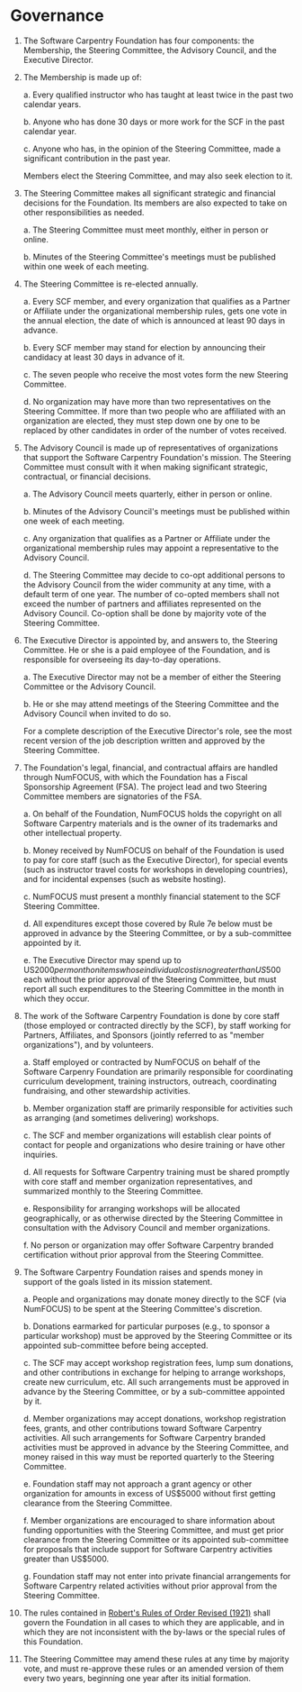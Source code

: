 Governance
==========

1.  The Software Carpentry Foundation has four components: the
    Membership, the Steering Committee, the Advisory Council, and the
    Executive Director.

2.  The Membership is made up of:

    a.  Every qualified instructor who has taught at least twice in the
        past two calendar years.

    b.  Anyone who has done 30 days or more work for the SCF in the past
        calendar year.

    c.  Anyone who has, in the opinion of the Steering Committee, made
        a significant contribution in the past year.

    Members elect the Steering Committee, and may also seek election to
    it.

3.  The Steering Committee makes all significant strategic and
    financial decisions for the Foundation.  Its members are also
    expected to take on other responsibilities as needed.

    a.  The Steering Committee must meet monthly, either in person or
        online.

    b.  Minutes of the Steering Committee's meetings must be published
        within one week of each meeting.

4.  The Steering Committee is re-elected annually.

    a.  Every SCF member, and every organization that qualifies as a
        Partner or Affiliate under the organizational membership
        rules, gets one vote in the annual election, the date of which
        is announced at least 90 days in advance.

    b.  Every SCF member may stand for election by announcing their
        candidacy at least 30 days in advance of it.

    c.  The seven people who receive the most votes form the new
        Steering Committee.

    d.  No organization may have more than two representatives on the
        Steering Committee.  If more than two people who are
        affiliated with an organization are elected, they must step
        down one by one to be replaced by other candidates in order of
        the number of votes received.

5.  The Advisory Council is made up of representatives of organizations
    that support the Software Carpentry Foundation's mission.  The
    Steering Committee must consult with it when making significant
    strategic, contractual, or financial decisions.

    a.  The Advisory Council meets quarterly, either in person or online.

    b.  Minutes of the Advisory Council's meetings must be published
        within one week of each meeting.

    c.  Any organization that qualifies as a Partner or Affiliate
        under the organizational membership rules may appoint a
        representative to the Advisory Council.

    d.  The Steering Committee may decide to co-opt additional
        persons to the Advisory Council from the wider community at
        any time, with a default term of one year. The number of
        co-opted members shall not exceed the number of partners and
        affiliates represented on the Advisory Council. Co-option
        shall be done by majority vote of the Steering Committee.

5.  The Executive Director is appointed by, and answers to, the
    Steering Committee.  He or she is a paid employee of the
    Foundation, and is responsible for overseeing its day-to-day
    operations.

    a.  The Executive Director may not be a member of either the
        Steering Committee or the Advisory Council.

    b.  He or she may attend meetings of the Steering Committee and
        the Advisory Council when invited to do so.

    For a complete description of the Executive Director's role, see
    the most recent version of the job description written and approved
    by the Steering Committee.

7.  The Foundation's legal, financial, and contractual affairs are
    handled through NumFOCUS, with which the Foundation has a Fiscal
    Sponsorship Agreement (FSA).  The project lead and two Steering
    Committee members are signatories of the FSA.

    a.  On behalf of the Foundation, NumFOCUS holds the copyright on
        all Software Carpentry materials and is the owner of its
        trademarks and other intellectual property.

    b.  Money received by NumFOCUS on behalf of the Foundation is used
        to pay for core staff (such as the Executive Director), for
        special events (such as instructor travel costs for workshops
        in developing countries), and for incidental expenses (such as
        website hosting).

    c.  NumFOCUS must present a monthly financial statement to the SCF
        Steering Committee.

    d.  All expenditures except those covered by Rule 7e below must be
        approved in advance by the Steering Committee, or by a
        sub-committee appointed by it.

    e.  The Executive Director may spend up to US$2000 per month on
        items whose individual cost is no greater than US$500 each
        without the prior approval of the Steering Committee, but must
        report all such expenditures to the Steering Committee in the
        month in which they occur.

8.  The work of the Software Carpentry Foundation is done by core
    staff (those employed or contracted directly by the SCF), by staff
    working for Partners, Affiliates, and Sponsors (jointly referred
    to as "member organizations"), and by volunteers.

    a.  Staff employed or contracted by NumFOCUS on behalf of the
        Software Carpenry Foundation are primarily responsible for
        coordinating curriculum development, training instructors,
        outreach, coordinating fundraising, and other stewardship
        activities.

    b.  Member organization staff are primarily responsible for
        activities such as arranging (and sometimes delivering)
        workshops.

    c.  The SCF and member organizations will establish clear points
        of contact for people and organizations who desire training or
        have other inquiries.

    d.  All requests for Software Carpentry training must be shared
        promptly with core staff and member organization
        representatives, and summarized monthly to the Steering
        Committee.

    e.  Responsibility for arranging workshops will be allocated
        geographically, or as otherwise directed by the Steering
        Committee in consultation with the Advisory Council and member
        organizations.

    f.  No person or organization may offer Software Carpentry branded
        certification without prior approval from the Steering
        Committee.

9.  The Software Carpentry Foundation raises and spends money in
    support of the goals listed in its mission statement.

    a.  People and organizations may donate money directly to the SCF
        (via NumFOCUS) to be spent at the Steering Committee's
        discretion.

    b.  Donations earmarked for particular purposes (e.g., to sponsor
        a particular workshop) must be approved by the Steering
        Committee or its appointed sub-committee before being
        accepted.

    c.  The SCF may accept workshop registration fees, lump sum
        donations, and other contributions in exchange for helping to
        arrange workshops, create new curriculum, etc.  All such
        arrangements must be approved in advance by the Steering
        Committee, or by a sub-committee appointed by it.

    d.  Member organizations may accept donations, workshop
        registration fees, grants, and other contributions toward
        Software Carpentry activities.  All such arrangements for
        Software Carpentry branded activities must be approved in
        advance by the Steering Committee, and money raised in this
        way must be reported quarterly to the Steering Committee.
   
    e.  Foundation staff may not approach a grant agency or other
        organization for amounts in excess of US$5000 without first
        getting clearance from the Steering Committee.

    f.  Member organizations are encouraged to share information about
        funding opportunities with the Steering Committee, and must
        get prior clearance from the Steering Committee or its
        appointed sub-committee for proposals that include support for
        Software Carpentry activities greater than US$5000.

    g.  Foundation staff may not enter into private financial
        arrangements for Software Carpentry related activities without
        prior approval from the Steering Committee.

10. The rules contained in [Robert's Rules of Order Revised
    (1921)][RRoO] shall govern the Foundation in all cases to which
    they are applicable, and in which they are not inconsistent with
    the by-laws or the special rules of this Foundation.

11. The Steering Committee may amend these rules at any time by
    majority vote, and must re-approve these rules or an amended
    version of them every two years, beginning one year after its
    initial formation.

[RRoO]: https://archive.org/details/Robertsrulesofor00robe_201303
